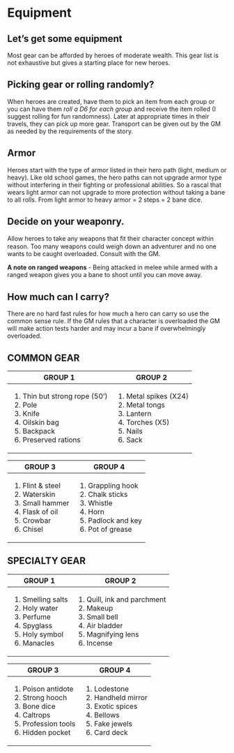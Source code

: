 # Equipment

## Let’s get some equipment

Most gear can be afforded by heroes of moderate wealth. This gear list is not exhaustive but gives a starting place for new heroes.

## Picking gear or rolling randomly?

When heroes are created, have them to pick an item from each group or you can have them *roll a D6 for each group* and receive the item rolled (I suggest rolling for fun randomness). Later at appropriate times in their travels, they can pick up more gear. Transport can be given out by the GM as needed by the requirements of the story.

## Armor

Heroes start with the type of armor listed in their hero path (light, medium or heavy). Like old school games, the hero paths can not upgrade armor type without interfering in their fighting or professional abilities. So a rascal that wears light armor can not upgrade to more protection without taking a bane to all rolls. From light armor to heavy armor = 2 steps = 2 bane dice.

## Decide on your weaponry.

Allow heroes to take any weapons that ﬁt their character concept within reason. Too many weapons could weigh down an adventurer and no one wants to be caught overloaded. Consult with the GM.

**A note on ranged weapons** - Being attacked in melee while armed with a ranged weapon gives you a bane to shoot until you can move away.

## How much can I carry?

There are no hard fast rules for how much a hero can carry so use the common sense rule. If the GM rules that a character is overloaded the GM will make action tests harder and may incur a bane if overwhelmingly overloaded.

## COMMON GEAR

|GROUP 1|GROUP 2|
-|-
|<ol><li>Thin but strong rope (50’)</li><li>Pole</li><li>Knife</li><li>Oilskin bag</li><li>Backpack</li><li>Preserved rations</li></ol>|<ol><li>Metal spikes (X24)</li><li>Metal tongs</li><li>Lantern</li><li>Torches (X5)</li><li>Nails</li><li>Sack</li></ol>|

|GROUP 3|GROUP 4|
-|-
|<ol><li>Flint & steel</li><li>Waterskin</li><li>Small hammer</li><li>Flask of oil</li><li>Crowbar</li><li>Chisel</li></ol>|<ol><li>Grappling hook</li><li>Chalk sticks</li><li>Whistle</li><li>Horn</li><li>Padlock and key</li><li>Pot of grease</li></ol>|

## SPECIALTY GEAR

|GROUP 1|GROUP 2|
-|-
|<ol><li>Smelling salts</li><li>Holy water</li><li>Perfume</li><li>Spyglass</li><li>Holy symbol</li><li>Manacles</li></ol>|<ol><li>Quill, ink and parchment</li><li>Makeup</li><li>Small bell</li><li>Air bladder</li><li>Magnifying lens</li><li>Incense</li></ol>|

|GROUP 3|GROUP 4|
-|-
|<ol><li>Poison antidote</li><li>Strong hooch</li><li>Bone dice</li><li>Caltrops</li><li>Profession tools</li><li>Hidden pocket</li></ol>|<ol><li>Lodestone</li><li>Handheld mirror</li><li>Exotic spices</li><li>Bellows</li><li>Fake jewels</li><li>Card deck</li></ol>|